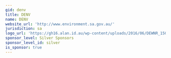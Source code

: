 ```yaml
---
gid: denv
title: DENV
name: DENV
website_url: 'http://www.environment.sa.gov.au/'
jurisdiction: sa
logo_url: 'https://gh16.alan.id.au/wp-content/uploads/2016/06/DEWNR_150_RGB_Horiz-1.jpg'
sponsor_level: Silver Sponsors
sponsor_level_id: silver
is_sponsor: true
---
```

